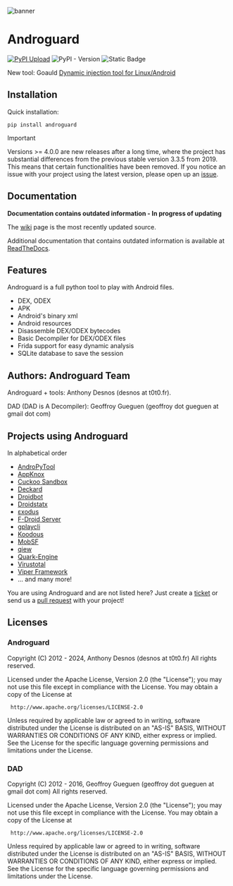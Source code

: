 ![banner](https://raw.githubusercontent.com/androguard/androguard/master/assets/web/androguardwithname.jpg)

# Androguard

[![PyPI Upload](https://github.com/androguard/androguard/actions/workflows/pythonpublish.yml/badge.svg)](https://github.com/androguard/androguard/actions/workflows/pythonpublish.yml)
![PyPI - Version](https://img.shields.io/pypi/v/androguard)
![Static Badge](https://img.shields.io/badge/Documentation-InProgress-red)

New tool: Goauld [Dynamic injection tool for Linux/Android ](https://github.com/androguard/goauld)

## Installation
Quick installation:
~~~~
pip install androguard
~~~~

> [!IMPORTANT]
> Versions >= 4.0.0 are new releases after a long time, where the project has substantial differences from the previous stable version 3.3.5 from 2019. This means that certain functionalities have been removed. If you notice an issue with your project using the latest version, please open up an [issue](https://github.com/androguard/androguard/issues).

## Documentation
**Documentation contains outdated information - In progress of updating**

The [wiki](https://github.com/androguard/androguard/wiki) page is the most recently updated source.

Additional documentation that contains outdated information is available at [ReadTheDocs](http://androguard.readthedocs.io/en/latest/).


## Features

Androguard is a full python tool to play with Android files.

* DEX, ODEX
* APK
* Android's binary xml
* Android resources
* Disassemble DEX/ODEX bytecodes
* Basic Decompiler for DEX/ODEX files
* Frida support for easy dynamic analysis
* SQLite database to save the session

## Authors: Androguard Team

Androguard + tools: Anthony Desnos (desnos at t0t0.fr).

DAD (DAD is A Decompiler): Geoffroy Gueguen (geoffroy dot gueguen at gmail dot com)

## Projects using Androguard
In alphabetical order

* [AndroPyTool](https://github.com/alexMyG/AndroPyTool)
* [AppKnox](http://appknox.com)
* [Cuckoo Sandbox](https://cuckoosandbox.org)
* [Deckard](https://github.com/hrkfdn/deckard)
* [Droidbot](https://github.com/honeynet/droidbot)
* [Droidstatx](https://github.com/integrity-sa/droidstatx)
* [εxodus](https://github.com/Exodus-Privacy/exodus)
* [F-Droid Server](https://gitlab.com/fdroid/fdroidserver)
* [gplaycli](https://github.com/matlink/gplaycli)
* [Koodous](https://koodous.com)
* [MobSF](https://github.com/MobSF/Mobile-Security-Framework-MobSF)
* [qiew](https://github.com/mtivadar/qiew)
* [Quark-Engine](https://github.com/quark-engine/quark-engine)
* [Virustotal](https://virustotal.readme.io/reference/androguard)
* [Viper Framework](https://github.com/viper-framework/viper)
* ... and many more!

You are using Androguard and are not listed here? Just create a [ticket](https://github.com/androguard/androguard/issues) or send us a [pull request](https://github.com/androguard/androguard/pulls) with your project!

## Licenses

### Androguard

Copyright (C) 2012 - 2024, Anthony Desnos (desnos at t0t0.fr)
All rights reserved.

Licensed under the Apache License, Version 2.0 (the "License");
you may not use this file except in compliance with the License.
You may obtain a copy of the License at

     http://www.apache.org/licenses/LICENSE-2.0

Unless required by applicable law or agreed to in writing, software
distributed under the License is distributed on an "AS-IS" BASIS,
WITHOUT WARRANTIES OR CONDITIONS OF ANY KIND, either express or implied.
See the License for the specific language governing permissions and
limitations under the License.

### DAD

Copyright (C) 2012 - 2016, Geoffroy Gueguen (geoffroy dot gueguen at gmail dot com)
All rights reserved.

Licensed under the Apache License, Version 2.0 (the "License");
you may not use this file except in compliance with the License.
You may obtain a copy of the License at

     http://www.apache.org/licenses/LICENSE-2.0

Unless required by applicable law or agreed to in writing, software
distributed under the License is distributed on an "AS-IS" BASIS,
WITHOUT WARRANTIES OR CONDITIONS OF ANY KIND, either express or implied.
See the License for the specific language governing permissions and
limitations under the License.
